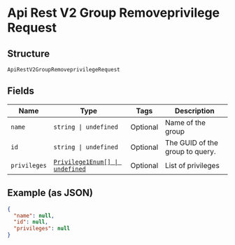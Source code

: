 
# Api Rest V2 Group Removeprivilege Request

## Structure

`ApiRestV2GroupRemoveprivilegeRequest`

## Fields

| Name | Type | Tags | Description |
|  --- | --- | --- | --- |
| `name` | `string \| undefined` | Optional | Name of the group |
| `id` | `string \| undefined` | Optional | The GUID of the group to query. |
| `privileges` | [`Privilege1Enum[] \| undefined`](/doc/models/privilege-1-enum.md) | Optional | List of privileges |

## Example (as JSON)

```json
{
  "name": null,
  "id": null,
  "privileges": null
}
```

